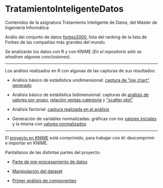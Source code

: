 # TratamientoInteligenteDatos
Contenidos de la asignatura Tratamiento Inteligente de Datos, del Máster de Ingeniería Informática


Anális del conjunto de datos [forbes2000](http://www.stats4stem.org/r-forbes2000-data.html), lista del ranking de la lista de Forbes de las compañías más grandes del mundo.

Se analizarán los datos con R y con KNIME (*En el repositorio sólo se añadiran algunas conclusiones*).

***

Los análisis realizados en R con algunas de las capturas de sus resultados:

* Análisis básico de estádistica unidimensional: [captura de "pie chart" generado](http://i.imgur.com/LLkJqqV.png)

* Análisis básico de estádistica bidimensional: capturas de [análisis de valores por grupo](http://i.imgur.com/MavJD83.png), [relación ventas-categoría](http://i.imgur.com/21fCmsq.png) y ["scatter plot"](http://i.imgur.com/8cmaiAP.png)


* Análisis factorial: [captura realizada en el análisis](http://i.imgur.com/R7ZLZvI.png)

* Generación de variables normalizadas: gráficas con los [valores iniciales](http://i.imgur.com/q9ulWNt.png) y la misma con [valores normalizados](http://i.imgur.com/7u2kx4Q.png)

***

El [proyecto en KNIME](https://github.com/JCristobal/TratamientoInteligenteDatos/blob/master/KNIME_project.zip) está comprimido, para trabajar con él: descomprimir e importar en KNIME.

Pantallazos de las distintas partes del proyecto:

* [Parte de pre-procesamiento de datos](http://i.imgur.com/fto4cHf.png)

* [Manipulación del dataset](http://i.imgur.com/zf5PFU1.png)

* [Primer análisis de componentes](http://i.imgur.com/4QQteXM.png)